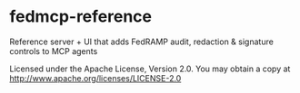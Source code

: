 # fedmcp-reference
Reference server + UI that adds FedRAMP audit, redaction &amp; signature controls to MCP agents

Licensed under the Apache License, Version 2.0. You may obtain a copy at http://www.apache.org/licenses/LICENSE-2.0

